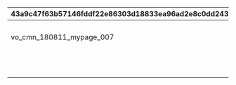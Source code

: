 |43a9c47f63b57146fddf22e86303d18833ea96ad2e8c0dd243413854e883fe90|7e97c77ba2a66f42c13ee569e9e5a8323fd796734ca733c68af9fad426674cd8|6b03dad7869fdeb2442bd3f7bda25669690b8a011f8efdccd6ff427e496c7134|04b37d164e241c051149200b19387cf4487b7c08d650ffbb6d9c734d7bc7bc03|f2e9d6dcd778dcf2ace97653f4d9819c5d4ddc86261c4d45118dbc414eb5e20f|59d579fccd38172f7b24e9d6bfed684eacd18c3d5ef3f8d40a962fc94f5701c6|
| --- | --- | --- | --- | --- | --- |
|||vo_cmn_180811_mypage_004|180701|vo_cmn_180711_mypage_001||
|vo_cmn_180811_mypage_007||vo_cmn_180811_mypage_004|180801|vo_cmn_180811_mypage_001||
|||vo_cmn_180911_mypage_004|180901|vo_cmn_180911_mypage_001||
|||vo_cmn_181011_mypage_004|181001|vo_cmn_181011_mypage_001||
|||vo_cmn_181111_mypage_004|181101|vo_cmn_181111_mypage_001||